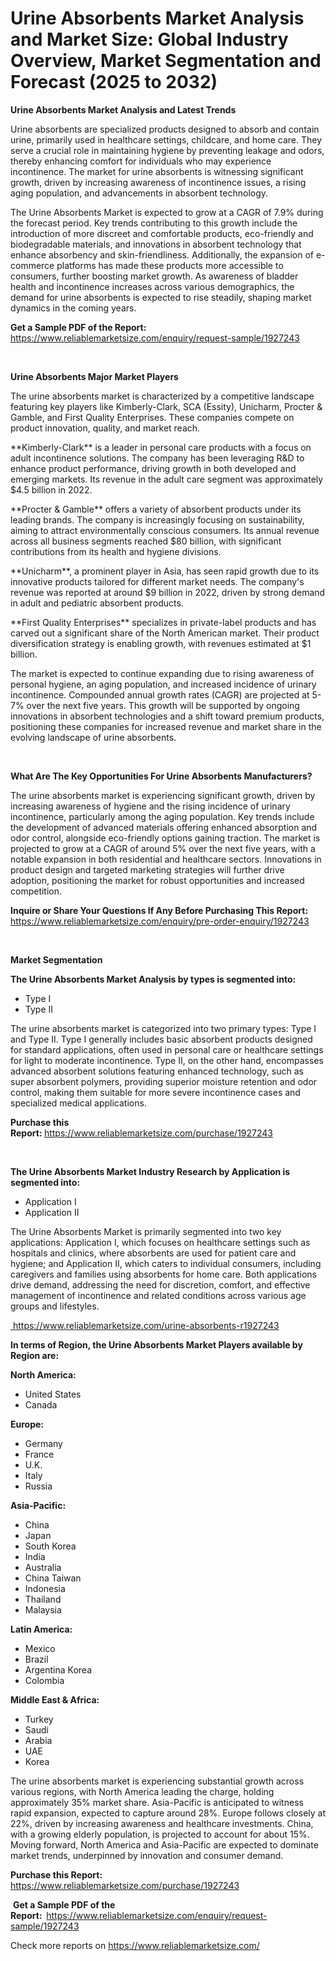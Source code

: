 <p><h1>Urine Absorbents Market Analysis and Market Size: Global Industry Overview, Market Segmentation and Forecast (2025 to 2032)</h1></p><p><strong>Urine Absorbents Market Analysis and Latest Trends</strong></p>
<p><p>Urine absorbents are specialized products designed to absorb and contain urine, primarily used in healthcare settings, childcare, and home care. They serve a crucial role in maintaining hygiene by preventing leakage and odors, thereby enhancing comfort for individuals who may experience incontinence. The market for urine absorbents is witnessing significant growth, driven by increasing awareness of incontinence issues, a rising aging population, and advancements in absorbent technology.</p><p>The Urine Absorbents Market is expected to grow at a CAGR of 7.9% during the forecast period. Key trends contributing to this growth include the introduction of more discreet and comfortable products, eco-friendly and biodegradable materials, and innovations in absorbent technology that enhance absorbency and skin-friendliness. Additionally, the expansion of e-commerce platforms has made these products more accessible to consumers, further boosting market growth. As awareness of bladder health and incontinence increases across various demographics, the demand for urine absorbents is expected to rise steadily, shaping market dynamics in the coming years.</p></p>
<p><strong>Get a Sample PDF of the Report:&nbsp;</strong> <a href="https://www.reliablemarketsize.com/enquiry/request-sample/1927243?utm_campaign=1991&utm_medium=2&utm_source=Github&utm_content=ia&utm_term=15012025&utm_id=urine-absorbents">https://www.reliablemarketsize.com/enquiry/request-sample/1927243</a></p>
<p>&nbsp;</p>
<p><strong>Urine Absorbents Major Market Players</strong></p>
<p><p>The urine absorbents market is characterized by a competitive landscape featuring key players like Kimberly-Clark, SCA (Essity), Unicharm, Procter & Gamble, and First Quality Enterprises. These companies compete on product innovation, quality, and market reach.</p><p>**Kimberly-Clark** is a leader in personal care products with a focus on adult incontinence solutions. The company has been leveraging R&D to enhance product performance, driving growth in both developed and emerging markets. Its revenue in the adult care segment was approximately $4.5 billion in 2022.</p><p>**Procter & Gamble** offers a variety of absorbent products under its leading brands. The company is increasingly focusing on sustainability, aiming to attract environmentally conscious consumers. Its annual revenue across all business segments reached $80 billion, with significant contributions from its health and hygiene divisions.</p><p>**Unicharm**, a prominent player in Asia, has seen rapid growth due to its innovative products tailored for different market needs. The company's revenue was reported at around $9 billion in 2022, driven by strong demand in adult and pediatric absorbent products.</p><p>**First Quality Enterprises** specializes in private-label products and has carved out a significant share of the North American market. Their product diversification strategy is enabling growth, with revenues estimated at $1 billion.</p><p>The market is expected to continue expanding due to rising awareness of personal hygiene, an aging population, and increased incidence of urinary incontinence. Compounded annual growth rates (CAGR) are projected at 5-7% over the next five years. This growth will be supported by ongoing innovations in absorbent technologies and a shift toward premium products, positioning these companies for increased revenue and market share in the evolving landscape of urine absorbents.</p></p>
<p>&nbsp;</p>
<p><strong>What Are The Key Opportunities For Urine Absorbents Manufacturers?</strong></p>
<p><p>The urine absorbents market is experiencing significant growth, driven by increasing awareness of hygiene and the rising incidence of urinary incontinence, particularly among the aging population. Key trends include the development of advanced materials offering enhanced absorption and odor control, alongside eco-friendly options gaining traction. The market is projected to grow at a CAGR of around 5% over the next five years, with a notable expansion in both residential and healthcare sectors. Innovations in product design and targeted marketing strategies will further drive adoption, positioning the market for robust opportunities and increased competition.</p></p>
<p><strong>Inquire or Share Your Questions If Any Before Purchasing This Report:</strong> <a href="https://www.reliablemarketsize.com/enquiry/pre-order-enquiry/1927243?utm_campaign=1991&utm_medium=2&utm_source=Github&utm_content=ia&utm_term=15012025&utm_id=urine-absorbents">https://www.reliablemarketsize.com/enquiry/pre-order-enquiry/1927243</a></p>
<p>&nbsp;</p>
<p><strong>Market Segmentation</strong></p>
<p><strong>The Urine Absorbents Market Analysis by types is segmented into:</strong></p>
<p><ul><li>Type I</li><li>Type II</li></ul></p>
<p><p>The urine absorbents market is categorized into two primary types: Type I and Type II. Type I generally includes basic absorbent products designed for standard applications, often used in personal care or healthcare settings for light to moderate incontinence. Type II, on the other hand, encompasses advanced absorbent solutions featuring enhanced technology, such as super absorbent polymers, providing superior moisture retention and odor control, making them suitable for more severe incontinence cases and specialized medical applications.</p></p>
<p><strong>Purchase this Report:&nbsp;</strong><a href="https://www.reliablemarketsize.com/purchase/1927243?utm_campaign=1991&utm_medium=2&utm_source=Github&utm_content=ia&utm_term=15012025&utm_id=urine-absorbents">https://www.reliablemarketsize.com/purchase/1927243</a></p>
<p>&nbsp;</p>
<p><strong>The Urine Absorbents Market Industry Research by Application is segmented into:</strong></p>
<p><ul><li>Application I</li><li>Application II</li></ul></p>
<p><p>The Urine Absorbents Market is primarily segmented into two key applications: Application I, which focuses on healthcare settings such as hospitals and clinics, where absorbents are used for patient care and hygiene; and Application II, which caters to individual consumers, including caregivers and families using absorbents for home care. Both applications drive demand, addressing the need for discretion, comfort, and effective management of incontinence and related conditions across various age groups and lifestyles.</p></p>
<p><a href="https://www.reliablemarketsize.com/urine-absorbents-r1927243?utm_campaign=1991&utm_medium=2&utm_source=Github&utm_content=ia&utm_term=15012025&utm_id=urine-absorbents">&nbsp;https://www.reliablemarketsize.com/urine-absorbents-r1927243</a></p>
<p><strong>In terms of Region, the Urine Absorbents Market Players available by Region are:</strong></p>
<p>
    <p> <strong> North America: </strong>
        <ul>
            <li>United States</li>
            <li>Canada</li>
        </ul>
        </p> 
    <p> <strong> Europe: </strong>
        <ul>
            <li>Germany</li>
            <li>France</li>
            <li>U.K.</li>
            <li>Italy</li>
            <li>Russia</li>
        </ul>
        </p> 
    <p> <strong> Asia-Pacific: </strong>
        <ul>
            <li>China</li>
            <li>Japan</li>
            <li>South Korea</li>
            <li>India</li>
            <li>Australia</li>
            <li>China Taiwan</li>
            <li>Indonesia</li>
            <li>Thailand</li>
            <li>Malaysia</li>
        </ul>
        </p> 
    <p> <strong> Latin America: </strong>
        <ul>
            <li>Mexico</li>
            <li>Brazil</li>
            <li>Argentina Korea</li>
            <li>Colombia</li>
        </ul>
        </p> 
    <p> <strong> Middle East & Africa: </strong>
        <ul>
            <li>Turkey</li>
            <li>Saudi</li>
            <li>Arabia</li>
            <li>UAE</li>
            <li>Korea</li>
        </ul>
    </p>
    </p>
<p><p>The urine absorbents market is experiencing substantial growth across various regions, with North America leading the charge, holding approximately 35% market share. Asia-Pacific is anticipated to witness rapid expansion, expected to capture around 28%. Europe follows closely at 22%, driven by increasing awareness and healthcare investments. China, with a growing elderly population, is projected to account for about 15%. Moving forward, North America and Asia-Pacific are expected to dominate market trends, underpinned by innovation and consumer demand.</p></p>
<p><strong>Purchase this Report: </strong><a href="https://www.reliablemarketsize.com/purchase/1927243?utm_campaign=1991&utm_medium=2&utm_source=Github&utm_content=ia&utm_term=15012025&utm_id=urine-absorbents">https://www.reliablemarketsize.com/purchase/1927243</a></p>
<p>&nbsp;<strong>Get a Sample PDF of the Report:&nbsp;&nbsp;</strong><a href="https://www.reliablemarketsize.com/enquiry/request-sample/1927243?utm_campaign=1991&utm_medium=2&utm_source=Github&utm_content=ia&utm_term=15012025&utm_id=urine-absorbents">https://www.reliablemarketsize.com/enquiry/request-sample/1927243</a></p>
<p><strong></strong></p>
<p>Check more reports on <a href="https://www.reliablemarketsize.com/?utm_campaign=1991&utm_medium=2&utm_source=Github&utm_content=ia&utm_term=15012025&utm_id=urine-absorbents">https://www.reliablemarketsize.com/</a></p>